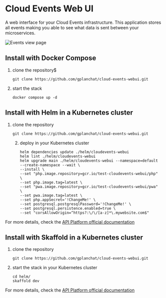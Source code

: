 Cloud Events Web UI
===

A web interface for your Cloud Events infrastructure. This application stores all events making you able to see what data is sent between your microservices. 

![Events view page](assets/img.png)

## Install with Docker Compose

1. clone the repository$
    ```shell
    git clone https://github.com/gplanchat/cloud-events-webui.git
    ```
2. start the stack
    ```shell
    docker compose up -d
    ```

## Install with Helm in a Kubernetes cluster

1. clone the repository
    ```shell
    git clone https://github.com/gplanchat/cloud-events-webui.git
    ```
   2. deploy in your Kubernetes cluster
       ```shell
       helm dependencies update ./helm/cloudevents-webui
       helm lint ./helm/cloudevents-webui
       helm upgrade main ./helm/cloudevents-webui --namespace=default --create-namespace --wait \
       --install \
       --set "php.image.repository=gcr.io/test-cloudevents-webui/php" \
       --set php.image.tag=latest \
       --set "pwa.image.repository=gcr.io/test-cloudevents-webui/pwa" \
       --set pwa.image.tag=latest \
       --set php.appSecret='!ChangeMe!' \
       --set postgresql.postgresqlPassword='!ChangeMe!' \
       --set postgresql.persistence.enabled=true \
       --set "corsAllowOrigin=^https?:\/\/[a-z]*\.mywebsite.com$"
       ```

For more details, check the [API Platform official documentation](https://api-platform.com/docs/deployment/kubernetes/)

## Install with Skaffold in a Kubernetes cluster

1. clone the repository
    ```shell
    git clone https://github.com/gplanchat/cloud-events-webui.git
    ```
2. start the stack in your Kubernetes cluster
    ```shell
    cd helm/
    skaffold dev
    ```

For more details, check the [API Platform official documentation](https://api-platform.com/docs/deployment/minikube/)
